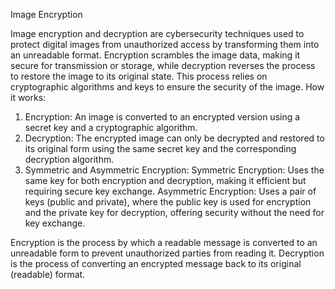 Image Encryption

Image encryption and decryption are cybersecurity techniques used to protect digital images from unauthorized access by transforming them into an unreadable format. Encryption scrambles the image data, making it secure for transmission or storage, while decryption reverses the process to restore the image to its original state. This process relies on cryptographic algorithms and keys to ensure the security of the image. 
How it works:
1. Encryption:
An image is converted to an encrypted version using a secret key and a cryptographic algorithm. 
2. Decryption:
The encrypted image can only be decrypted and restored to its original form using the same secret key and the corresponding decryption algorithm. 
3. Symmetric and Asymmetric Encryption:
Symmetric Encryption: Uses the same key for both encryption and decryption, making it efficient but requiring secure key exchange. 
Asymmetric Encryption: Uses a pair of keys (public and private), where the public key is used for encryption and the private key for decryption, offering security without the need for key exchange. 

Encryption is the process by which a readable message is converted to an unreadable form to prevent unauthorized parties from reading it. Decryption is the process of converting an encrypted message back to its original (readable) format.

